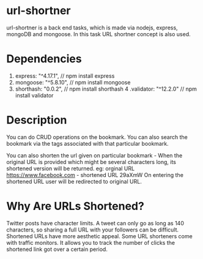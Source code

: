 # url-shortner
url-shortner is a back end tasks, which is made via nodejs, express, mongoDB and mongoose. In this task URL shortner concept is also used.

# Dependencies
1. express: "^4.17.1", // npm install express
2. mongoose: "^5.8.10", // npm install mongoose
3. shorthash: "0.0.2", // npm install shorthash 4 .validator: "^12.2.0" // npm install validator

# Description
You can do CRUD operations on the bookmark. You can also search the bookmark via the tags associated with that particular bookmark.

You can also shorten the url given on particular bookmark - When the original URL is provided which might be several characters long, its shortened version will be returned. eg: orginal URL https://www.facebook.com - shortened URL 29aXmW On entering the shortened URL user will be redirected to original URL.

# Why Are URLs Shortened?
Twitter posts have character limits. A tweet can only go as long as 140 characters, so sharing a full URL with your followers can be difficult. Shortened URLs have more aesthetic appeal. Some URL shorteners come with traffic monitors. It allows you to track the number of clicks the shortened link got over a certain period.
